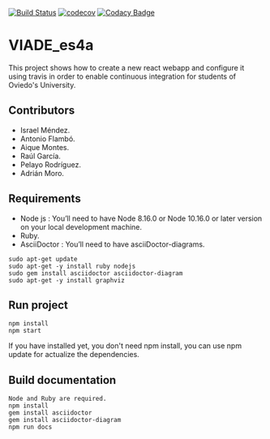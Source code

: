 [![Build Status](https://travis-ci.org/Arquisoft/viade_es4a.svg?branch=master)](https://travis-ci.org/Arquisoft/viade_es4a)
[![codecov](https://codecov.io/gh/Arquisoft/viade_es4a/branch/master/graph/badge.svg)](https://codecov.io/gh/Arquisoft/viade_es4a)
[![Codacy Badge](https://api.codacy.com/project/badge/Grade/2ab2a9322b4040d386f7cc5ad090b375)](https://www.codacy.com/gh/Arquisoft/viade_es4a?utm_source=github.com&amp;utm_medium=referral&amp;utm_content=Arquisoft/viade_es4a&amp;utm_campaign=Badge_Grade)

# VIADE_es4a

This project shows how to create a new react webapp and configure it using travis in order to enable continuous integration for students of Oviedo's University.

## Contributors
 * Israel Méndez.
 * Antonio Flambó.
 * Aique Montes.
 * Raúl García.
 * Pelayo Rodríguez.
 * Adrián Moro.

## Requirements
  * Node js : You’ll need to have Node 8.16.0 or Node 10.16.0 or later version on your local development machine.
  * Ruby.
  * AsciiDoctor : You’ll need to have asciiDoctor-diagrams.

```
sudo apt-get update
sudo apt-get -y install ruby nodejs
sudo gem install asciidoctor asciidoctor-diagram
sudo apt-get -y install graphviz
```

## Run project

```
npm install
npm start
```

If you have installed yet, you don't need npm install, you can use npm update for actualize the dependencies.

## Build documentation

```
Node and Ruby are required. 
npm install
gem install asciidoctor
gem install asciidoctor-diagram 
npm run docs
```
